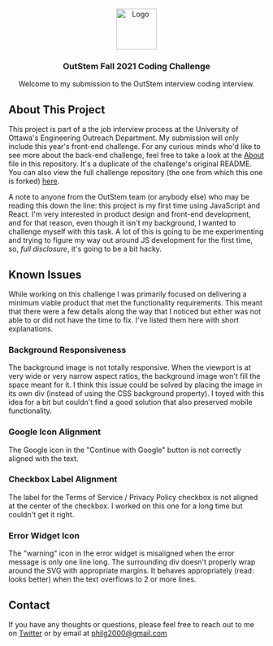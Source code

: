 <!-- PROJECT LOGO -->
<br />
<p align="center">
  <a href="https://github.com/aes-outreach/summer-2021-interview">
    <img src="outstem_logo_icon.svg" alt="Logo" width="80" height="80">
  </a>

  <h3 align="center">OutStem Fall 2021 Coding Challenge</h3>

  <p align="center">
    Welcome to my submission to the OutStem interview coding interview.
  </p>
</p>

<!-- ABOUT THE PROJECT -->
## About This Project

This project is part of a the job interview process at the University of Ottawa's Engineering Outreach Department. My submission will only include this year's front-end challenge. For any curious minds who'd like to see more about the back-end challenge, feel free to take a look at the [About](About.md) file in this repository. It's a duplicate of the challenge's original README. You can also view the full challenge repository (the one from which this one is forked) [here](https://github.com/AES-Outreach/Fall-2021-Interview).

A note to anyone from the OutStem team (or anybody else) who may be reading this down the line: this project is my first time using JavaScript and React. I'm very interested in product design and front-end development, and for that reason, even though it isn't my background, I wanted to challenge myself with this task. A lot of this is going to be me experimenting and trying to figure my way out around JS development for the first time, so, *full disclosure*, it's going to be a bit hacky.

## Known Issues
While working on this challenge I was primarily focused on delivering a minimum viable product that met the functionality requirements. This meant that there were a few details along the way that I noticed but either was not able to or did not have the time to fix. I've listed them here with short explanations.

### Background Responsiveness
The background image is not totally responsive. When the viewport is at very wide or very narrow aspect ratios, the background image won't fill the space meant for it. I think this issue could be solved by placing the image in its own div (instead of using the CSS background property). I toyed with this idea for a bit but couldn't find a good solution that also preserved mobile functionality.

### Google Icon Alignment
The Google icon in the "Continue with Google" button is not correctly aligned with the text.

### Checkbox Label Alignment
The label for the Terms of Service / Privacy Policy checkbox is not aligned at the center of the checkbox. I worked on this one for a long time but couldn't get it right.

### Error Widget Icon
The "warning" icon in the error widget is misaligned when the error message is only one line long. The surrounding div doesn't properly wrap around the SVG with appropriate margins. It behaves appropriately (read: looks better) when the text overflows to 2 or more lines.

## Contact
If you have any thoughts or questions, please feel free to reach out to me on [Twitter](https://twitter.com/philippegagne00) or by email at philg2000@gmail.com
